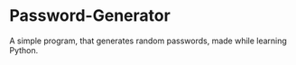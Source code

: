 # Password-Generator
A simple program, that generates random passwords, made while learning Python.
